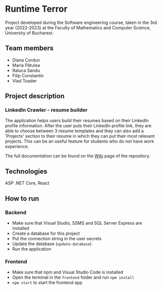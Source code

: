 
# Runtime Terror

Project developed during the Software engineering course, taken in the 3rd year (2022-2023) at the Faculty of Mathematics and Computer Science, University of Bucharest.

## Team members
- Diana Cordun
- Maria Pătulea
- Raluca Sandu
- Filip Constantin
- Vlad Toader

## Project description
### LinkedIn Crawler - resume builder
The application helps users build their resumes based on their LinkedIn profile information. After the user puts their LinkedIn profile link, they are able to choose between 3 resume templates and they can also add a 'Projects' section to their resume in which they can put their most relevant projects. This can be an useful feature for students who do not have work experience.

The full documentation can be found on the [Wiki](https://github.com/inginerie-software-22-23/proiect-inginerie-software-runtime-terror/wiki) page of the repository.

## Technologies
ASP .NET Core, React

## How to run

### Backend
* Make sure that Visual Studio, SSMS and SQL Server Express are installed
* Create a database for this project
* Put the connection string in the user secrets
* Update the database (`update-database`)
* Run the application

### Frontend
* Make sure that npm and Visual Studio Code is installed
* Open the terminal in the `frontend` folder and run `npm install`
* `npm start` to start the frontend app
